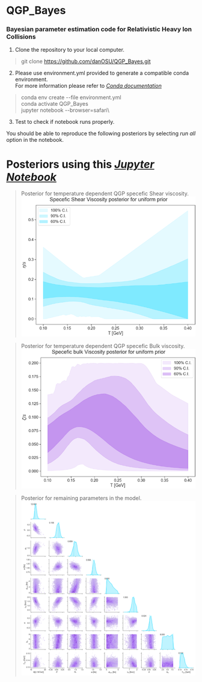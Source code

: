 # QGP_Bayes
### Bayesian parameter estimation code for Relativistic Heavy Ion Collisions

1. Clone the repository to your local computer.
>git clone https://github.com/danOSU/QGP_Bayes.git
2. Please use environment.yml provided to generate a compatible conda environment.\
For more information please refer to *[Conda documentation](https://docs.conda.io/projects/conda/en/latest/user-guide/tasks/manage-environments.html)* 
>conda env create --file environment.yml\
>conda activate QGP_Bayes\
>jupyter notebook --browser=safari\

3. Test to check if notebook runs properly.

You should be able to reproduce the following posteriors by selecting *run all* option in the notebook.

# Posteriors using this *[Jupyter Notebook](https://github.com/danOSU/QGP_Bayes/blob/main/Bayesian%20Parameter%20Estimation%20for%20Relativistic%20Heavy%20Ion%20Physics.ipynb)*
> Posterior for temperature dependent QGP specefic Shear viscosity.
![alt text](https://github.com/danOSU/QGP_Bayes/blob/main/Test/shear_pos_uniform_prior.png)

> Posterior for temperature dependent QGP specefic Bulk viscosity.
![alt text](https://github.com/danOSU/QGP_Bayes/blob/main/Test/bulk_pos_uniform_prior.png)

> Posterior for remaining parameters in the model.
![alt text](https://github.com/danOSU/QGP_Bayes/blob/main/Test/JETSCAPE_bayespartial.png)

